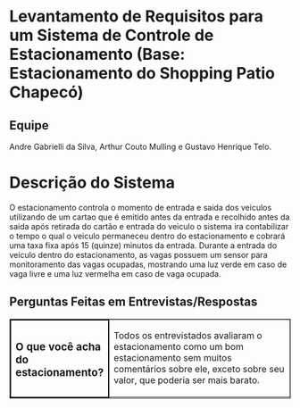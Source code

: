 <body>
 <h1> Levantamento de Requisitos para um Sistema de Controle de Estacionamento (Base: Estacionamento do Shopping Patio Chapecó)</h1>

 <h2> Equipe  </h2>
<p> Andre Gabrielli da Silva, Arthur Couto Mulling e Gustavo Henrique Telo. </p>

 <h1> Descrição do Sistema </h1>

O estacionamento controla o momento de entrada e saida dos veiculos utilizando de um cartao que é emitido antes da entrada e recolhido antes da saida
após retirada do cartão e entrada do veiculo o sistema ira contabilizar o tempo o qual o veiculo permaneceu dentro do estacionamento e cobrará uma taxa fixa após 15 (quinze) minutos da entrada.
Durante a entrada do veiculo dentro do estacionamento, as vagas possuem um sensor para monitoramento das vagas ocupadas, mostrando uma luz verde em caso de vaga livre e uma luz vermelha em caso de vaga ocupada.

<section>
<h2> Perguntas Feitas em Entrevistas/Respostas </h2>
<table border="1">
  <tr>
    <td style="width: 25%; border: 2px solid black;">
      <h3>O que você acha do estacionamento?</h3>
    </td>
    <td>
      <p>Todos os entrevistados avaliaram o estacionamento como um bom estacionamento sem muitos comentários sobre ele, exceto sobre seu valor, que poderia ser mais barato.</p>
    </td>
  </tr>
</table>
</section>
</body>
